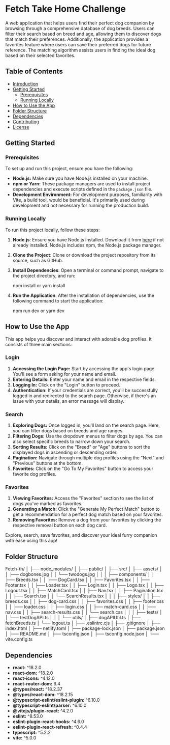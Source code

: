 # Fetch Take Home Challenge

A web application that helps users find their perfect dog companion by browsing through a comprehensive database of dog breeds. Users can filter their search based on breed and age, allowing them to discover dogs that match their preferences. Additionally, the application provides a favorites feature where users can save their preferred dogs for future reference. The matching algorithm assists users in finding the ideal dog based on their selected favorites.

## Table of Contents

- [Introduction](#project-name)
- [Getting Started](#getting-started)
  - [Prerequisites](#prerequisites)
  - [Running Locally](#running-locally)
- [How to Use the App](#how-to-use-the-app)
- [Folder Structure](#folder-structure)
- [Dependencies](#dependencies)
- [Contributing](#contributing)
- [License](#license)

## Getting Started

### Prerequisites

To set up and run this project, ensure you have the following:

- **Node.js:** Make sure you have Node.js installed on your machine.
- **npm or Yarn:** These package managers are used to install project dependencies and execute scripts defined in the `package.json` file.
- **Development Environment:** For development purposes, familiarity with Vite, a build tool, would be beneficial. It's primarily used during development and not necessary for running the production build.

### Running Locally

To run this project locally, follow these steps:

1. **Node.js**: Ensure you have Node.js installed. Download it from [here](https://nodejs.org/) if not already installed. Node.js includes npm, the Node.js package manager.

2. **Clone the Project**: Clone or download the project repository from its source, such as GitHub.

3. **Install Dependencies**: Open a terminal or command prompt, navigate to the project directory, and run:

   npm install or yarn install

4. **Run the Application**: After the installation of dependencies, use the following command to start the application:

   npm run dev or yarn dev

## How to Use the App

This app helps you discover and interact with adorable dog profiles. It consists of three main sections:

### Login

1. **Accessing the Login Page:** Start by accessing the app's login page. You'll see a form asking for your name and email.
2. **Entering Details:** Enter your name and email in the respective fields.
3. **Logging In:** Click on the "Login" button to proceed.
4. **Authentication:** If your credentials are correct, you'll be successfully logged in and redirected to the search page. Otherwise, if there's an issue with your details, an error message will display.

### Search

1. **Exploring Dogs:** Once logged in, you'll land on the search page. Here, you can filter dogs based on breeds and age ranges.
2. **Filtering Dogs:** Use the dropdown menus to filter dogs by age. You can also select specific breeds to narrow down your search.
3. **Sorting Results:** Click on the "Breed" or "Age" buttons to sort the displayed dogs in ascending or descending order.
4. **Pagination:** Navigate through multiple dog profiles using the "Next" and "Previous" buttons at the bottom.
5. **Favorites:** Click on the "Go To My Favorites" button to access your favorite dog profiles.

### Favorites

1. **Viewing Favorites:** Access the "Favorites" section to see the list of dogs you've marked as favorites.
2. **Generating a Match:** Click the "Generate My Perfect Match" button to get a recommendation for a perfect dog match based on your favorites.
3. **Removing Favorites:** Remove a dog from your favorites by clicking the respective removal button on each dog card.

Explore, search, save favorites, and discover your ideal furry companion with ease using this app!

## Folder Structure

Fetch-th/
│
├── node_modules/
│
├── public/
│
├── src/
│ ├── assets/
│ │ ├── dogbones.jpg
│ │ └── twodogs.jpg
│ │
│ ├── components/
│ │ ├── Breeds.tsx
│ │ ├── DogCard.tsx
│ │ ├── Favorites.tsx
│ │ ├── Footer.tsx
│ │ ├── Loader.tsx
│ │ ├── Login.tsx
│ │ ├── Logo.tsx
│ │ ├── Logout.tsx
│ │ ├── MatchCard.tsx
│ │ ├── Nav.tsx
│ │ ├── Pagination.tsx
│ │ ├── Search.tsx
│ │ └── SearchResults.tsx
│ │
│ ├── styles/
│ │ ├── breeds.css
│ │ ├── dog-card.css
│ │ ├── favorites.css
│ │ ├── footer.css
│ │ ├── loader.css
│ │ ├── login.css
│ │ ├── match-card.css
│ │ ├── nav.css
│ │ ├── search-results.css
│ │ └── search.css
│ │
│ ├── tests/
│ │ └── testDogAPI.ts
│ │
│ └── utils/
│ ├── dogAPIUtil.ts
│ ├── fetchBreeds.ts
│ └── logout.ts
│
├── .eslintrc.cjs
│
├── .gitignore
│
├── index.html
│
├── netlify.toml
│
├── package-lock.json
│
├── package.json
│
├── README.md
│
├── tsconfig.json
│
├── tsconfig.node.json
│
└── vite.config.ts

## Dependencies

- **react:** ^18.2.0
- **react-dom:** ^18.2.0
- **react-icons:** ^4.12.0
- **react-router-dom:** 6.4
- **@types/react:** ^18.2.37
- **@types/react-dom:** ^18.2.15
- **@typescript-eslint/eslint-plugin:** ^6.10.0
- **@typescript-eslint/parser:** ^6.10.0
- **@vitejs/plugin-react:** ^4.2.0
- **eslint:** ^8.53.0
- **eslint-plugin-react-hooks:** ^4.6.0
- **eslint-plugin-react-refresh:** ^0.4.4
- **typescript:** ^5.2.2
- **vite:** ^5.0.0
